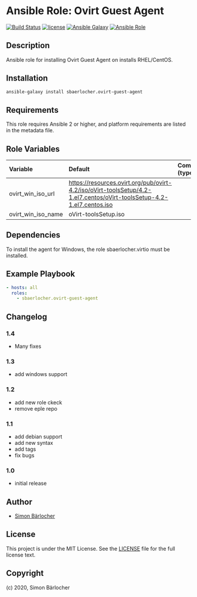 # Ansible Role: Ovirt Guest Agent

[![Build Status](https://img.shields.io/travis/sbaerlocher/ansible.ovirt-guest-agent.svg?branch=master&style=popout-square)](https://travis-ci.org/sbaerlocher/ansible.ovirt-guest-agent) [![license](https://img.shields.io/github/license/mashape/apistatus.svg?style=popout-square)](https://sbaerlo.ch/licence) [![Ansible Galaxy](https://img.shields.io/badge/ansible--galaxy-ovirt-guest-agent-blue.svg?style=popout-square)](https://galaxy.ansible.com/sbaerlocher/ovirt-guest-agent) [![Ansible Role](https://img.shields.io/ansible/role/d/43225.svg?style=popout-square)](https://galaxy.ansible.com/sbaerlocher/ovirt-guest-agent)

## Description

Ansible role for installing Ovirt Guest Agent on installs RHEL/CentOS.

## Installation

```bash
ansible-galaxy install sbaerlocher.ovirt-guest-agent
```

## Requirements

This role requires Ansible 2 or higher, and platform requirements are listed
in the metadata file.

## Role Variables

| Variable           | Default                                                                                                               | Comments (type) |
| :----------------- | :-------------------------------------------------------------------------------------------------------------------- | :-------------- |
| ovirt_win_iso_url  | https://resources.ovirt.org/pub/ovirt-4.2/iso/oVirt-toolsSetup/4.2-1.el7.centos/oVirt-toolsSetup-4.2-1.el7.centos.iso |                 |
| ovirt_win_iso_name | oVirt-toolsSetup.iso                                                                                                  |                 |

## Dependencies

To install the agent for Windows, the role sbaerlocher.virtio must be installed.

## Example Playbook

```yml
- hosts: all
  roles:
    - sbaerlocher.ovirt-guest-agent
```

## Changelog

### 1.4

- Many fixes

### 1.3

- add windows support

### 1.2

- add new role ckeck
- remove eple repo

### 1.1

- add debian support
- add new syntax
- add tags
- fix bugs

### 1.0

- initial release

## Author

- [Simon Bärlocher](https://sbaerlocher.ch)

## License

This project is under the MIT License. See the [LICENSE](https://sbaerlo.ch/licence) file for the full license text.

## Copyright

(c) 2020, Simon Bärlocher
